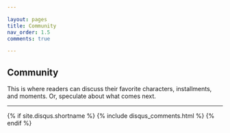 ```yaml
---

layout: pages
title: Community
nav_order: 1.5
comments: true

---
```


## Community 

This is where readers can discuss their favorite characters, installments, and moments. Or, speculate about what comes next. 

---

{% if site.disqus.shortname %}
  {% include disqus_comments.html %}
{% endif %}
